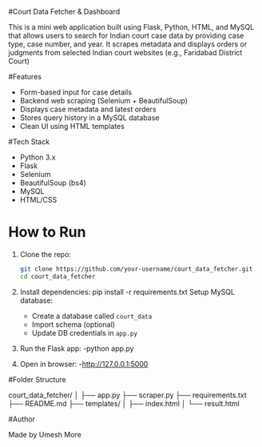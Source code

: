 #Court Data Fetcher & Dashboard

This is a mini web application built using Flask, Python, HTML, and MySQL that allows users to search for Indian court case data by providing case type, case number, and year. It scrapes metadata and displays orders or judgments from selected Indian court websites (e.g., Faridabad District Court) 


#Features

- Form-based input for case details  
- Backend web scraping (Selenium + BeautifulSoup)  
- Displays case metadata and latest orders  
- Stores query history in a MySQL database  
- Clean UI using HTML templates

#Tech Stack
- Python 3.x
- Flask
- Selenium
- BeautifulSoup (bs4)
- MySQL
- HTML/CSS

# How to Run

1. Clone the repo:
   ```bash
   git clone https://github.com/your-username/court_data_fetcher.git
   cd court_data_fetcher
   ```

2. Install dependencies:
   pip install -r requirements.txt
Setup MySQL database:
   - Create a database called `court_data`
   - Import schema (optional)
   - Update DB credentials in `app.py`

4. Run the Flask app:
   -python app.py

5. Open in browser:
   -http://127.0.0.1:5000


#Folder Structure

court_data_fetcher/
│
├── app.py
├── scraper.py
├── requirements.txt
├── README.md
├── templates/
│   ├── index.html
│   └── result.html


#Author

Made by Umesh More
